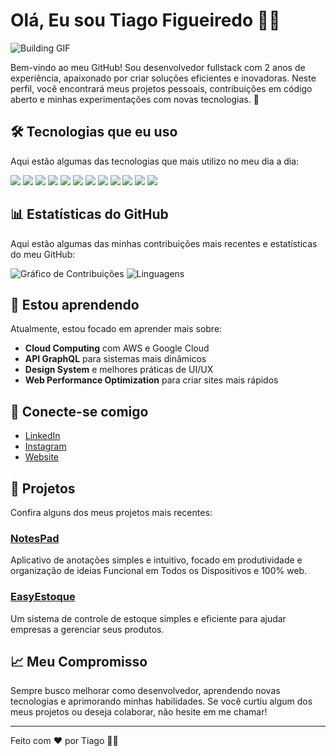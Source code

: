 # Olá, Eu sou Tiago Figueiredo 👨‍💻
![Building GIF](https://media3.giphy.com/media/v1.Y2lkPTc5MGI3NjExYmY4c2l6N3lncWJib2JxZHY2c2k4eDVtN2UwYWFvc240bDVvdGFzbyZlcD12MV9pbnRlcm5hbF9naWZfYnlfaWQmY3Q9Zw/26tn33aiTi1jkl6H6/giphy.gif)




Bem-vindo ao meu GitHub! Sou desenvolvedor fullstack com 2 anos de experiência, apaixonado por criar soluções eficientes e inovadoras. Neste perfil, você encontrará meus projetos pessoais, contribuições em código aberto e minhas experimentações com novas tecnologias. 🚀

## 🛠️ Tecnologias que eu uso

Aqui estão algumas das tecnologias que mais utilizo no meu dia a dia:

<p align="left">
  <img src="https://img.shields.io/badge/JavaScript-F7DF1E?style=for-the-badge&logo=javascript&logoColor=white" />
  <img src="https://img.shields.io/badge/TypeScript-3178C6?style=for-the-badge&logo=typescript&logoColor=white" />
  <img src="https://img.shields.io/badge/React-61DAFB?style=for-the-badge&logo=react&logoColor=black" />
  <img src="https://img.shields.io/badge/Node.js-339933?style=for-the-badge&logo=node.js&logoColor=white" />
  <img src="https://img.shields.io/badge/Express.js-000000?style=for-the-badge&logo=express&logoColor=white" />
  <img src="https://img.shields.io/badge/PostgreSQL-4169E1?style=for-the-badge&logo=postgresql&logoColor=white" />
  <img src="https://img.shields.io/badge/Docker-2496ED?style=for-the-badge&logo=docker&logoColor=white" />
  <img src="https://img.shields.io/badge/Git-F05032?style=for-the-badge&logo=git&logoColor=white" />
  <img src="https://img.shields.io/badge/HTML5-E34F26?style=for-the-badge&logo=html5&logoColor=white" />
  <img src="https://img.shields.io/badge/CSS3-1572B6?style=for-the-badge&logo=css3&logoColor=white" />
  <img src="https://img.shields.io/badge/Sass-CC6699?style=for-the-badge&logo=sass&logoColor=white" />
  <img src="https://img.shields.io/badge/Figma-F24E1E?style=for-the-badge&logo=figma&logoColor=white" />
</p>

## 📊 Estatísticas do GitHub

Aqui estão algumas das minhas contribuições mais recentes e estatísticas do meu GitHub:

![Gráfico de Contribuições](https://github-readme-stats.vercel.app/api?username=FigueiredoTiago&show_icons=true&theme=dark&hide_title=true)
![Linguagens](https://github-readme-stats.vercel.app/api/top-langs/?username=FigueiredoTiago&langs_count=10&layout=compact&theme=dark)

## 🌱 Estou aprendendo

Atualmente, estou focado em aprender mais sobre:

- **Cloud Computing** com AWS e Google Cloud
- **API GraphQL** para sistemas mais dinâmicos
- **Design System** e melhores práticas de UI/UX
- **Web Performance Optimization** para criar sites mais rápidos

## 🔗 Conecte-se comigo

- [LinkedIn](https://www.linkedin.com/in/tf-tiagofigueiredo/)
- [Instagram](https://www.instagram.com/look_at_me_tf/)
- [Website](https://www.instagram.com/look_at_me_tf/)

## 📝 Projetos

Confira alguns dos meus projetos mais recentes:


### [NotesPad](https://notespad-coral.vercel.app/)
Aplicativo de anotações simples e intuitivo, focado em produtividade e organização de ideias Funcional em Todos os Dispositivos e 100% web.

### [EasyEstoque](https://easyestoque.vercel.app/)
Um sistema de controle de estoque simples e eficiente para ajudar empresas a gerenciar seus produtos.


## 📈 Meu Compromisso

Sempre busco melhorar como desenvolvedor, aprendendo novas tecnologias e aprimorando minhas habilidades. Se você curtiu algum dos meus projetos ou deseja colaborar, não hesite em me chamar!

---

Feito com ❤️ por Tiago 👨‍💻
